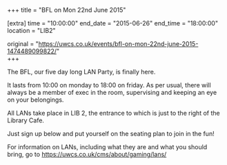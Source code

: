 +++
title = "BFL on Mon 22nd June 2015"

[extra]
time = "10:00:00"
end_date = "2015-06-26"
end_time = "18:00:00"
location = "LIB2"

original = "https://uwcs.co.uk/events/bfl-on-mon-22nd-june-2015-1474489099822/"    
+++

The BFL, our five day long LAN Party, is finally here.

It lasts from 10:00 on monday to 18:00 on friday. As per usual, there will always be a member of exec in the room, supervising and keeping an eye on your belongings.

All LANs take place in LIB 2, the entrance to which is just to the right of the Library Cafe.

Just sign up below and put yourself on the seating plan to join in the fun\!

For information on LANs, including what they are and what you should bring, go to https://uwcs.co.uk/cms/about/gaming/lans/

